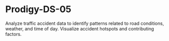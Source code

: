 # Prodigy-DS-05
Analyze traffic accident data to identify patterns related to road conditions, weather, and time of day. Visualize accident hotspots and contributing factors.
